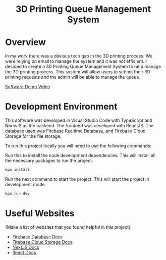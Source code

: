 <div align="center"><h1>3D Printing Queue Management System</h1></div>

# Overview

In my work there was a obvious tech gap in the 3D printing process. We were relying on email to manage the system and it was not efficient. I decided to create a 3D Printing Queue Management System to help manage the 3D printing process. This system will allow users to submit their 3D printing requests and the admin will be able to manage the queue.

[Software Demo Video]()

# Development Environment

This software was developed in Visual Studio Code with TypeScript and NodeJS as the backend. The frontend was developed with ReactJS. The database used was Firebase Realtime Database, and Firebase Cloud Storage for the file storage.

To run this project locally you will need to use the following commands:

Run this to install the node development dependencies. This will install all the necessary packages to run the project.

```bash
npm install
```

Run the next command to start the project. This will start the project in development mode.

```bash
npm run dev
```

# Useful Websites

{Make a list of websites that you found helpful in this project}

-   [Firebase Database Docs](https://firebase.google.com/docs/database)
-   [Firebase Cloud Storage Docs](https://firebase.google.com/docs/storage)
-   [NextJS Docs](https://nextjs.org/docs)
-   [React Docs](https://react.dev/)
